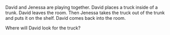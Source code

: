 David and Jenessa are playing together. David places a truck inside of a trunk. David leaves the room. Then Jenessa takes the truck out of the trunk and puts it on the shelf. David comes back into the room.

Where will David look for the truck?
